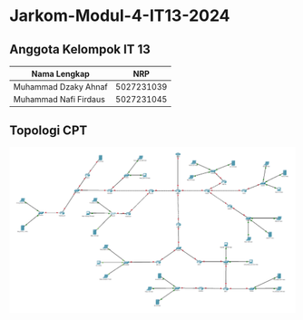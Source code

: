 # Jarkom-Modul-4-IT13-2024

## Anggota Kelompok IT 13

| Nama Lengkap          | NRP        |
| --------------------- | ---------- |
| Muhammad Dzaky Ahnaf  | 5027231039 |
| Muhammad Nafi Firdaus | 5027231045 |

## Topologi CPT 

![alt text](Topo_CPT.png)
